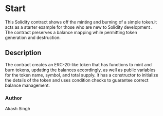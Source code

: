 # Start
This Solidity contract shows off the minting and burning of a simple token.it acts as a starter example for those who are new to Solidity development . The contract preserves a balance mapping while permitting token generation and destruction.
## Description
The contract creates an ERC-20-like token that has functions to mint and burn tokens, updating the balances accordingly, as well as public variables for the token name, symbol, and total supply. It has a constructor to initialize the details of the token and uses condition checks to guarantee correct balance management.
### Author
Akash Singh
